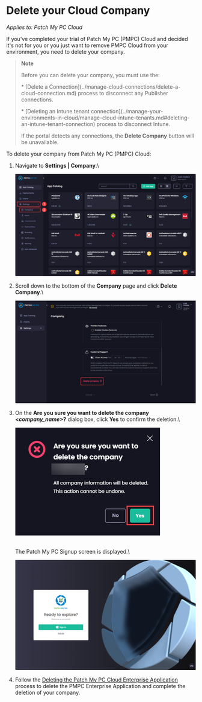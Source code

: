 # Delete your Cloud Company

_Applies to: Patch My PC Cloud_

If you've completed your trial of Patch My PC (PMPC) Cloud and decided it's not for you or you just want to remove PMPC Cloud from your environment, you need to delete your company.

<blockquote class="wp-block-quote">
<p><strong>Note</strong></p>
<p>Before you can delete your company, you must use the:</p>
<p>* [Delete a Connection](../manage-cloud-connections/delete-a-cloud-connection.md) process to disconnect any Publisher connections.</p>
<p>* [Deleting an Intune tenant connection](../manage-your-environments-in-cloud/manage-cloud-intune-tenants.md#deleting-an-intune-tenant-connection) process to disconnect Intune.</p>
<p>If the portal detects any connections, the <strong>Delete Company</strong> button will be unavailable.</p>
</blockquote>

To delete your company from Patch My PC (PMPC) Cloud:

1.  Navigate to <strong>Settings | Company</strong>.\


    ![Navigating to “Settings | Company”](/_images/image-(597).png "Navigating to “Settings | Company”")


2.  Scroll down to the bottom of the <strong>Company</strong> page and click <strong>Delete Company</strong>.\


    ![Scrolling down to the bottom of the &#x22;Company&#x22; page and clicking &#x22;Delete Company.&#x22;](/_images/image-(598).png "Scrolling down to the bottom of the &#x22;Company&#x22; page and clicking &#x22;Delete Company.&#x22;")
3.  On the <strong>Are you sure you want to delete the company <</strong>_<strong>company\_name</strong>_<strong>>?</strong> dialog box, click <strong>Yes</strong> to confirm the deletion.\


    ![](/_images/image-(799).png "")

    \
    The Patch My PC Signup screen is displayed.\


    ![Patch My PC Signup screen](/_images/image-(800).png "Patch My PC Signup screen")


4. Follow the [Deleting the Patch My PC Cloud Enterprise Application](../delete-the-patch-my-pc-cloud-enterprise-application.md) process to delete the PMPC Enterprise Application and complete the deletion of your company.